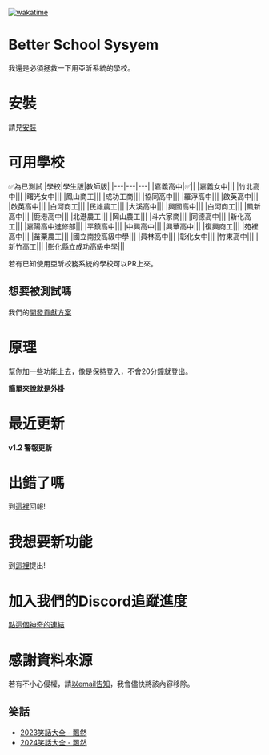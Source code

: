 [![wakatime](https://wakatime.com/badge/github/KnowScratcher/Better-CYSH-System.svg)](https://wakatime.com/badge/github/KnowScratcher/Better-CYSH-System)
# Better School Sysyem
我還是必須拯救一下用亞昕系統的學校。

# 安裝
請見[安裝](https://github.com/KnowScratcher/Better-CYSH-System/wiki/%E5%AE%89%E8%A3%9D)

# 可用學校
✅為已測試
|學校|學生版|教師版|
|---|---|---|
|嘉義高中|✅||
|嘉義女中|||
|竹北高中|||
|曙光女中|||
|鳳山商工|||
|成功工商|||
|協同高中|||
|羅浮高中|||
|啟英高中|||
|啟英高中|||
|白河商工|||
|民雄農工|||
|大溪高中|||
|興國高中|||
|白河商工|||
|鳳新高中|||
|鹿港高中|||
|北港農工|||
|岡山農工|||
|斗六家商|||
|同德高中|||
|新化高工|||
|嘉陽高中進修部|||
|平鎮高中|||
|中興高中|||
|興華高中|||
|復興商工|||
|苑裡高中|||
|苗栗農工|||
|國立南投高級中學|||
|員林高中|||
|彰化女中|||
|竹東高中|||
|新竹高工|||
|彰化縣立成功高級中學|||

若有已知使用亞昕校務系統的學校可以PR上來。

## 想要被測試嗎
我們的[開發貢獻方案](https://forms.gle/wtsEoCzBNqAYk6zB6)

# 原理
幫你加一些功能上去，像是保持登入，不會20分鐘就登出。

**簡單來說就是外掛**

# 最近更新
**v1.2 警報更新**

# 出錯了嗎
到[這裡](https://github.com/KnowScratcher/Better-School-System/issues/new?assignees=&labels=bug&projects=&template=bug.yml)回報!

# 我想要新功能
到[這裡](https://github.com/KnowScratcher/Better-School-System/issues/new?assignees=&labels=enhancement&projects=&template=request.yml)提出!

# 加入我們的Discord追蹤進度
[點這個神奇的連結](https://discord.gg/gbHQWKqGde)

# 感謝資料來源
若有不小心侵權，請[以email告知](mailto:yianlee2008@gmail.com)，我會儘快將該內容移除。
## 笑話
- [2023笑話大全 - 飄然](https://floatintheair.pixnet.net/blog/post/114189178)
- [2024笑話大全 - 飄然](https://floatintheair.pixnet.net/blog/post/67784866)
